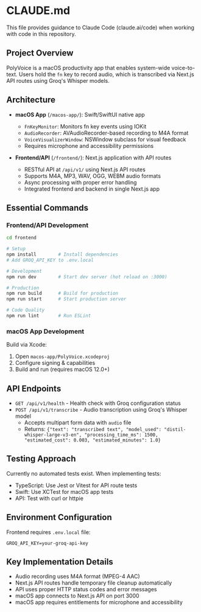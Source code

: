 # CLAUDE.md

This file provides guidance to Claude Code (claude.ai/code) when working with code in this repository.

## Project Overview

PolyVoice is a macOS productivity app that enables system-wide voice-to-text. Users hold the `fn` key to record audio, which is transcribed via Next.js API routes using Groq's Whisper models.

## Architecture

- **macOS App** (`/macos-app/`): Swift/SwiftUI native app
  - `FnKeyMonitor`: Monitors fn key events using IOKit
  - `AudioRecorder`: AVAudioRecorder-based recording to M4A format
  - `VoiceVisualizerWindow`: NSWindow subclass for visual feedback
  - Requires microphone and accessibility permissions

- **Frontend/API** (`/frontend/`): Next.js application with API routes
  - RESTful API at `/api/v1/` using Next.js API routes
  - Supports M4A, MP3, WAV, OGG, WEBM audio formats
  - Async processing with proper error handling
  - Integrated frontend and backend in single Next.js app

## Essential Commands

### Frontend/API Development

```bash
cd frontend

# Setup
npm install        # Install dependencies
# Add GROQ_API_KEY to .env.local

# Development
npm run dev        # Start dev server (hot reload on :3000)

# Production
npm run build      # Build for production
npm run start      # Start production server

# Code Quality
npm run lint       # Run ESLint
```

### macOS App Development

Build via Xcode:
1. Open `macos-app/PolyVoice.xcodeproj`
2. Configure signing & capabilities
3. Build and run (requires macOS 12.0+)

## API Endpoints

- `GET /api/v1/health` - Health check with Groq configuration status
- `POST /api/v1/transcribe` - Audio transcription using Groq's Whisper model
  - Accepts multipart form data with `audio` file
  - Returns: `{"text": "transcribed text", "model_used": "distil-whisper-large-v3-en", "processing_time_ms": 1500, "estimated_cost": 0.003, "estimated_minutes": 1.0}`

## Testing Approach

Currently no automated tests exist. When implementing tests:
- TypeScript: Use Jest or Vitest for API route tests
- Swift: Use XCTest for macOS app tests
- API: Test with curl or httpie

## Environment Configuration

Frontend requires `.env.local` file:
```
GROQ_API_KEY=your-groq-api-key
```

## Key Implementation Details

- Audio recording uses M4A format (MPEG-4 AAC)
- Next.js API routes handle temporary file cleanup automatically
- API uses proper HTTP status codes and error messages
- macOS app connects to Next.js API on port 3000
- macOS app requires entitlements for microphone and accessibility